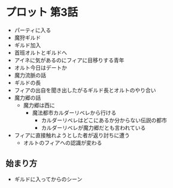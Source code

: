 # プロット 第3話
- パーティに入る
- 魔狩ギルド
- ギルド加入
- 首班オルトとギルドへ
- アイネに気があるのにフィアに目移りする青年
- オルト今日はデートか
- 魔力流脈の話
- ギルドの長
- フィアの出自を聞き出したがるギルド長とオルトのやり合い
- 魔力郷の話
  - 魔力郷は西に
    - 魔法都市カルダーリベレから行ける
      - カルダーリベレはどこにあるか分からない伝説の都市
      - カルダーリベレが魔力郷だとも言われている
- フィアに直接触れようとした者が返り討ちに遭う
  - オルトのフィアへの認識が変わる

## 始まり方
- ギルドに入ってからのシーン

